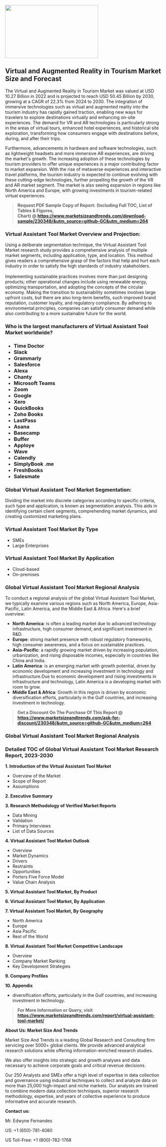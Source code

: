 <p><img class="alignnone size-medium wp-image-20088" src="https://ffe5etoiles.com/wp-content/uploads/2024/12/MST1-300x171.png" alt="" width="300" height="171" /></p><h2>Virtual and Augmented Reality in Tourism Market Size and Forecast</h2><p>The Virtual and Augmented Reality in Tourism Market was valued at USD 10.27 Billion in 2022 and is projected to reach USD 50.45 Billion by 2030, growing at a CAGR of 22.3% from 2024 to 2030. The integration of immersive technologies such as virtual and augmented reality into the tourism industry has rapidly gained traction, enabling new ways for travelers to explore destinations virtually and enhancing on-site experiences. The demand for VR and AR technologies is particularly strong in the areas of virtual tours, enhanced hotel experiences, and historical site exploration, transforming how consumers engage with destinations before, during, and after their trips.</p><p>Furthermore, advancements in hardware and software technologies, such as lightweight headsets and more immersive AR experiences, are driving the market's growth. The increasing adoption of these technologies by tourism providers to offer unique experiences is a major contributing factor to market expansion. With the rise of metaverse experiences and interactive travel platforms, the tourism industry is expected to continue evolving with these cutting-edge technologies, further propelling the growth of the VR and AR market segment. The market is also seeing expansion in regions like North America and Europe, with growing investments in tourism-related virtual experiences.</p></p><blockquote id="" class=""><strong>Request PDF Sample Copy of Report: (Including Full TOC, List of Tables &amp; Figures, Chart)&nbsp;@&nbsp;<strong><a href="https://www.marketsizeandtrends.com/download-sample/230348/&utm_source=github-GC&utm_medium=264" target="_blank">https://www.marketsizeandtrends.com/download-sample/230348/&utm_source=github-GC&utm_medium=264</a></strong></strong></blockquote><h3 id="" class="">Virtual Assistant Tool Market&nbsp;Overview and Projection:</h3><p id="" class="">Using a deliberate segmentation technique, the Virtual Assistant Tool Market research study provides a comprehensive analysis of multiple market segments, including application, type, and location. This method gives readers a comprehensive grasp of the factors that help and hurt each industry in order to satisfy the high standards of industry stakeholders. <br /> <br />Implementing sustainable practices involves more than just designing products; other operational changes include using renewable energy, optimizing transportation, and adopting the concepts of the circular economy. Making the transition to sustainability sometimes involves large upfront costs, but there are also long-term benefits, such improved brand reputation, customer loyalty, and regulatory compliance. By adhering to environmental principles, companies can satisfy consumer demand while also contributing to a more sustainable future for the world.</p><h3 id="" class="">Who is the largest manufacturers of&nbsp;Virtual Assistant Tool Market worldwide?</h3><h3 class=""><p><ul><li>Time Doctor </li><li> Slack </li><li> Grammarly </li><li> Salesforce </li><li> Alexa </li><li> Chanty </li><li> Microsoft Teams </li><li> Zoom </li><li> Google </li><li> Xero </li><li> QuickBooks </li><li> Zoho Books </li><li> LastPass </li><li> Asana </li><li> Basecamp </li><li> Buffer </li><li> Apploye </li><li> Wave </li><li> Calendly </li><li> SimplyBook .me </li><li> FreshBooks </li><li> Salesmate</li></ul></p></h3><h3 id="" class="">Global&nbsp;Virtual Assistant Tool Market Segmentation:</h3><p id="" class="">Dividing the market into discrete categories according to specific criteria, such type and application, is known as segmentation analysis. This aids in identifying certain client segments, comprehending market dynamics, and creating customized marketing plans.</p><h3 id="" class="">Virtual Assistant Tool Market&nbsp;By Type</h3><p><p><ul><li>SMEs</li><li> Large Enterprises</p></li></ul></p></p><h3 id="" class="">Virtual Assistant Tool Market&nbsp;By Application</h3><p class=""><p><ul><li>Cloud-based</li><li> On-premises</li></ul></p></p><h3 id="" class="">Global Virtual Assistant Tool Market Regional Analysis</h3><p id="" class="">To conduct a regional analysis of the global Virtual Assistant Tool Market, we typically examine various regions such as North America, Europe, Asia-Pacific, Latin America, and the Middle East &amp; Africa. Here's a brief overview:</p><ul><li><strong>North America</strong>: is often a leading market due to advanced technology infrastructure, high consumer demand, and significant investment in R&amp;D.</li><li><strong>Europe</strong>: strong market presence with robust regulatory frameworks, high consumer awareness, and a focus on sustainable practices.</li><li><strong>Asia-Pacific</strong>: a rapidly growing market driven by increasing population, urbanization, and rising disposable incomes, especially in countries like China and India.</li><li><strong>Latin America</strong>: is an emerging market with growth potential, driven by economic development and increasing investment in technology and infrastructure.Due to economic development and rising investments in infrastructure and technology, Latin America is a developing market with room to grow.</li><li><strong>Middle East &amp; Africa</strong>: Growth in this region is driven by economic diversification efforts, particularly in the Gulf countries, and increasing investment in technology.</li></ul><blockquote id="" class=""><strong>Get a Discount On The Purchase Of This Report @ <strong><a href="https://www.marketsizeandtrends.com/ask-for-discount/230348/&utm_source=github-GC&utm_medium=264" target="_blank">https://www.marketsizeandtrends.com/ask-for-discount/230348/&utm_source=github-GC&utm_medium=264</a></strong></strong></blockquote><h3 id="" class="">Global Virtual Assistant Tool Market Regional Analysis</h3><h3 id="" class="">Detailed TOC of Global Virtual Assistant Tool Market Research Report, 2023-2030</h3><p id="" class=""><strong>1. Introduction of the Virtual Assistant Tool Market</strong></p><ul><li>Overview of the Market</li><li>Scope of Report</li><li>Assumptions</li></ul><p id="" class=""><strong>2. Executive Summary</strong></p><p id="" class=""><strong>3. Research Methodology of Verified Market Reports</strong></p><ul><li>Data Mining</li><li>Validation</li><li>Primary Interviews</li><li>List of Data Sources</li></ul><p id="" class=""><strong>4. Virtual Assistant Tool Market Outlook</strong></p><ul><li>Overview</li><li>Market Dynamics</li><li>Drivers</li><li>Restraints</li><li>Opportunities</li><li>Porters Five Force Model</li><li>Value Chain Analysis</li></ul><p id="" class=""><strong>5. Virtual Assistant Tool Market, By Product</strong></p><p id="" class=""><strong>6. Virtual Assistant Tool Market, By Application</strong></p><p id="" class=""><strong>7. Virtual Assistant Tool Market, By Geography</strong></p><ul><li>North America</li><li>Europe</li><li>Asia Pacific</li><li>Rest of the World</li></ul><p id="" class=""><strong>8. Virtual Assistant Tool Market Competitive Landscape</strong></p><ul><li>Overview</li><li>Company Market Ranking</li><li>Key Development Strategies</li></ul><p id="" class=""><strong>9. Company Profiles</strong></p><p id="" class=""><strong>10. Appendix</strong></p><ul><li>diversification efforts, particularly in the Gulf countries, and increasing investment in technology.</li></ul><blockquote id="" class=""><strong>For More Information or Query, visit <strong><strong><a href="https://www.marketsizeandtrends.com/report/virtual-assistant-tool-market/" target="_blank">https://www.marketsizeandtrends.com/report/virtual-assistant-tool-market/</a></strong></strong></strong></blockquote><p id="" class=""><strong>About Us: Market Size And Trends</strong></p><p id="" class="">Market Size And Trends is a leading Global Research and Consulting firm servicing over 5000+ global clients. We provide advanced analytical research solutions while offering information-enriched research studies.</p><p id="" class="">We also offer insights into strategic and growth analyses and data necessary to achieve corporate goals and critical revenue decisions.</p><p id="" class="">Our 250 Analysts and SMEs offer a high level of expertise in data collection and governance using industrial techniques to collect and analyze data on more than 25,000 high-impact and niche markets. Our analysts are trained to combine modern data collection techniques, superior research methodology, expertise, and years of collective experience to produce informative and accurate research.</p><p id="" class=""><strong>Contact us:</strong></p><p id="" class="">Mr. Edwyne Fernandes</p><p id="" class="">US: +1 (650)-781-4080</p><p id="" class="">US Toll-Free: +1 (800)-782-1768</p>
